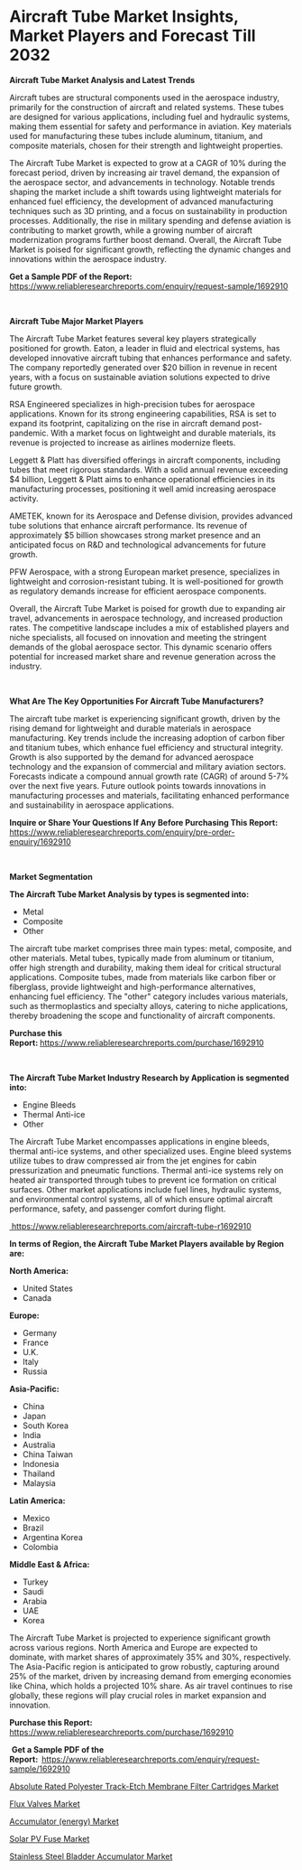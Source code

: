 <p><h1>Aircraft Tube Market Insights, Market Players and Forecast Till 2032</h1></p><p><strong>Aircraft Tube Market Analysis and Latest Trends</strong></p>
<p><p>Aircraft tubes are structural components used in the aerospace industry, primarily for the construction of aircraft and related systems. These tubes are designed for various applications, including fuel and hydraulic systems, making them essential for safety and performance in aviation. Key materials used for manufacturing these tubes include aluminum, titanium, and composite materials, chosen for their strength and lightweight properties.</p><p>The Aircraft Tube Market is expected to grow at a CAGR of 10% during the forecast period, driven by increasing air travel demand, the expansion of the aerospace sector, and advancements in technology. Notable trends shaping the market include a shift towards using lightweight materials for enhanced fuel efficiency, the development of advanced manufacturing techniques such as 3D printing, and a focus on sustainability in production processes. Additionally, the rise in military spending and defense aviation is contributing to market growth, while a growing number of aircraft modernization programs further boost demand. Overall, the Aircraft Tube Market is poised for significant growth, reflecting the dynamic changes and innovations within the aerospace industry.</p></p>
<p><strong>Get a Sample PDF of the Report:&nbsp;</strong> <a href="https://www.reliableresearchreports.com/enquiry/request-sample/1692910?utm_campaign=8&utm_medium=2&utm_source=Github&utm_content=ia&utm_term=08012025&utm_id=aircraft-tube">https://www.reliableresearchreports.com/enquiry/request-sample/1692910</a></p>
<p>&nbsp;</p>
<p><strong>Aircraft Tube Major Market Players</strong></p>
<p><p>The Aircraft Tube Market features several key players strategically positioned for growth. Eaton, a leader in fluid and electrical systems, has developed innovative aircraft tubing that enhances performance and safety. The company reportedly generated over $20 billion in revenue in recent years, with a focus on sustainable aviation solutions expected to drive future growth.</p><p>RSA Engineered specializes in high-precision tubes for aerospace applications. Known for its strong engineering capabilities, RSA is set to expand its footprint, capitalizing on the rise in aircraft demand post-pandemic. With a market focus on lightweight and durable materials, its revenue is projected to increase as airlines modernize fleets.</p><p>Leggett & Platt has diversified offerings in aircraft components, including tubes that meet rigorous standards. With a solid annual revenue exceeding $4 billion, Leggett & Platt aims to enhance operational efficiencies in its manufacturing processes, positioning it well amid increasing aerospace activity.</p><p>AMETEK, known for its Aerospace and Defense division, provides advanced tube solutions that enhance aircraft performance. Its revenue of approximately $5 billion showcases strong market presence and an anticipated focus on R&D and technological advancements for future growth.</p><p>PFW Aerospace, with a strong European market presence, specializes in lightweight and corrosion-resistant tubing. It is well-positioned for growth as regulatory demands increase for efficient aerospace components.</p><p>Overall, the Aircraft Tube Market is poised for growth due to expanding air travel, advancements in aerospace technology, and increased production rates. The competitive landscape includes a mix of established players and niche specialists, all focused on innovation and meeting the stringent demands of the global aerospace sector. This dynamic scenario offers potential for increased market share and revenue generation across the industry.</p></p>
<p>&nbsp;</p>
<p><strong>What Are The Key Opportunities For Aircraft Tube Manufacturers?</strong></p>
<p><p>The aircraft tube market is experiencing significant growth, driven by the rising demand for lightweight and durable materials in aerospace manufacturing. Key trends include the increasing adoption of carbon fiber and titanium tubes, which enhance fuel efficiency and structural integrity. Growth is also supported by the demand for advanced aerospace technology and the expansion of commercial and military aviation sectors. Forecasts indicate a compound annual growth rate (CAGR) of around 5-7% over the next five years. Future outlook points towards innovations in manufacturing processes and materials, facilitating enhanced performance and sustainability in aerospace applications.</p></p>
<p><strong>Inquire or Share Your Questions If Any Before Purchasing This Report:</strong> <a href="https://www.reliableresearchreports.com/enquiry/pre-order-enquiry/1692910?utm_campaign=8&utm_medium=2&utm_source=Github&utm_content=ia&utm_term=08012025&utm_id=aircraft-tube">https://www.reliableresearchreports.com/enquiry/pre-order-enquiry/1692910</a></p>
<p>&nbsp;</p>
<p><strong>Market Segmentation</strong></p>
<p><strong>The Aircraft Tube Market Analysis by types is segmented into:</strong></p>
<p><ul><li>Metal</li><li>Composite</li><li>Other</li></ul></p>
<p><p>The aircraft tube market comprises three main types: metal, composite, and other materials. Metal tubes, typically made from aluminum or titanium, offer high strength and durability, making them ideal for critical structural applications. Composite tubes, made from materials like carbon fiber or fiberglass, provide lightweight and high-performance alternatives, enhancing fuel efficiency. The "other" category includes various materials, such as thermoplastics and specialty alloys, catering to niche applications, thereby broadening the scope and functionality of aircraft components.</p></p>
<p><strong>Purchase this Report:&nbsp;</strong><a href="https://www.reliableresearchreports.com/purchase/1692910?utm_campaign=8&utm_medium=2&utm_source=Github&utm_content=ia&utm_term=08012025&utm_id=aircraft-tube">https://www.reliableresearchreports.com/purchase/1692910</a></p>
<p>&nbsp;</p>
<p><strong>The Aircraft Tube Market Industry Research by Application is segmented into:</strong></p>
<p><ul><li>Engine Bleeds</li><li>Thermal Anti-ice</li><li>Other</li></ul></p>
<p><p>The Aircraft Tube Market encompasses applications in engine bleeds, thermal anti-ice systems, and other specialized uses. Engine bleed systems utilize tubes to draw compressed air from the jet engines for cabin pressurization and pneumatic functions. Thermal anti-ice systems rely on heated air transported through tubes to prevent ice formation on critical surfaces. Other market applications include fuel lines, hydraulic systems, and environmental control systems, all of which ensure optimal aircraft performance, safety, and passenger comfort during flight.</p></p>
<p><a href="https://www.reliableresearchreports.com/aircraft-tube-r1692910?utm_campaign=8&utm_medium=2&utm_source=Github&utm_content=ia&utm_term=08012025&utm_id=aircraft-tube">&nbsp;https://www.reliableresearchreports.com/aircraft-tube-r1692910</a></p>
<p><strong>In terms of Region, the Aircraft Tube Market Players available by Region are:</strong></p>
<p>
    <p> <strong> North America: </strong>
        <ul>
            <li>United States</li>
            <li>Canada</li>
        </ul>
        </p> 
    <p> <strong> Europe: </strong>
        <ul>
            <li>Germany</li>
            <li>France</li>
            <li>U.K.</li>
            <li>Italy</li>
            <li>Russia</li>
        </ul>
        </p> 
    <p> <strong> Asia-Pacific: </strong>
        <ul>
            <li>China</li>
            <li>Japan</li>
            <li>South Korea</li>
            <li>India</li>
            <li>Australia</li>
            <li>China Taiwan</li>
            <li>Indonesia</li>
            <li>Thailand</li>
            <li>Malaysia</li>
        </ul>
        </p> 
    <p> <strong> Latin America: </strong>
        <ul>
            <li>Mexico</li>
            <li>Brazil</li>
            <li>Argentina Korea</li>
            <li>Colombia</li>
        </ul>
        </p> 
    <p> <strong> Middle East & Africa: </strong>
        <ul>
            <li>Turkey</li>
            <li>Saudi</li>
            <li>Arabia</li>
            <li>UAE</li>
            <li>Korea</li>
        </ul>
    </p>
    </p>
<p><p>The Aircraft Tube Market is projected to experience significant growth across various regions. North America and Europe are expected to dominate, with market shares of approximately 35% and 30%, respectively. The Asia-Pacific region is anticipated to grow robustly, capturing around 25% of the market, driven by increasing demand from emerging economies like China, which holds a projected 10% share. As air travel continues to rise globally, these regions will play crucial roles in market expansion and innovation.</p></p>
<p><strong>Purchase this Report: </strong><a href="https://www.reliableresearchreports.com/purchase/1692910?utm_campaign=8&utm_medium=2&utm_source=Github&utm_content=ia&utm_term=08012025&utm_id=aircraft-tube">https://www.reliableresearchreports.com/purchase/1692910</a></p>
<p>&nbsp;<strong>Get a Sample PDF of the Report:&nbsp;&nbsp;</strong><a href="https://www.reliableresearchreports.com/enquiry/request-sample/1692910?utm_campaign=8&utm_medium=2&utm_source=Github&utm_content=ia&utm_term=08012025&utm_id=aircraft-tube">https://www.reliableresearchreports.com/enquiry/request-sample/1692910</a></p>
<p><strong></strong></p>
<p><p><a href="https://github.com/bornergabrielle89/Market-Research-Report-List-1/blob/main/absolute-rated-polyester-track-etch-membrane-filter-cartridges-market.md?utm_campaign=8&utm_medium=2&utm_source=Github&utm_content=ia&utm_term=08012025&utm_id=aircraft-tube">Absolute Rated Polyester Track-Etch Membrane Filter Cartridges Market</a></p><p><a href="https://github.com/mcfred89/Market-Research-Report-List-1/blob/main/flux-valves-market.md?utm_campaign=8&utm_medium=2&utm_source=Github&utm_content=ia&utm_term=08012025&utm_id=aircraft-tube">Flux Valves Market</a></p><p><a href="https://github.com/toldenargelia86/Market-Research-Report-List-1/blob/main/accumulator-energy-market.md?utm_campaign=8&utm_medium=2&utm_source=Github&utm_content=ia&utm_term=08012025&utm_id=aircraft-tube">Accumulator (energy) Market</a></p><p><a href="https://github.com/wileonie19657/Market-Research-Report-List-1/blob/main/solar-pv-fuse-market.md?utm_campaign=8&utm_medium=2&utm_source=Github&utm_content=ia&utm_term=08012025&utm_id=aircraft-tube">Solar PV Fuse Market</a></p><p><a href="https://github.com/comasnickie/Market-Research-Report-List-1/blob/main/stainless-steel-bladder-accumulator-market.md?utm_campaign=8&utm_medium=2&utm_source=Github&utm_content=ia&utm_term=08012025&utm_id=aircraft-tube">Stainless Steel Bladder Accumulator Market</a></p></p>